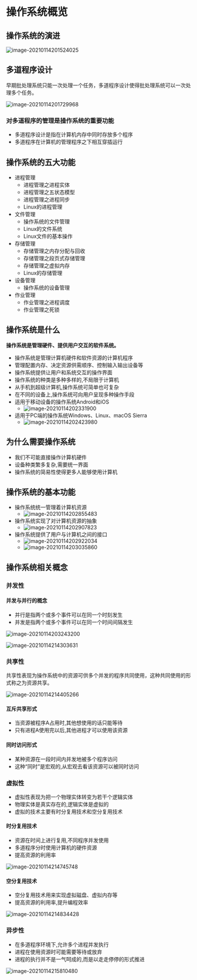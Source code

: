 # 操作系统概览

## 操作系统的演进

![image-20210114201524025](01操作系统概览.assets/image-20210114201524025.png)

## 多道程序设计

早期批处理系统只能一次处理一个任务，多道程序设计使得批处理系统可以一次处理多个任务。

![image-20210114201729968](01操作系统概览.assets/image-20210114201729968.png)

### 对多道程序的管理是操作系统的重要功能

* 多道程序设计是指在计算机内存中同时存放多个程序
* 多道程序在计算机的管理程序之下相互穿插运行

## 操作系统的五大功能

* 进程管理
  * 进程管理之进程实体
  * 进程管理之五状态模型
  * 进程管理之进程同步
  * Linux的进程管理
* 文件管理
  * 操作系统的文件管理
  * Linux的文件系统
  * Linux文件的基本操作
* 存储管理
  * 存储管理之内存分配与回收
  * 存储管理之段页式存储管理
  * 存储管理之虚拟内存
  * Linux的存储管理
* 设备管理
  * 操作系统的设备管理
* 作业管理
  * 作业管理之进程调度
  * 作业管理之死锁

## 操作系统是什么

**操作系统是管理硬件、提供用户交互的软件系统。**

* 操作系统是管理计算机硬件和软件资源的计算机程序
* 管理配置内存、决定资源供需顺序、控制输入输出设备等
* 操作系统提供让用户和系统交互的操作界面
* 操作系统的种类是多种多样的,不局限于计算机
* 从手机到超级计算机,操作系统可简单也可复杂
* 在不同的设备上,操作系统可向用户呈现多种操作手段
* 适用于移动设备的操作系统Android和iOS
  * ![image-20210114202331900](01操作系统概览.assets/image-20210114202331900.png)
* 适用于PC端的操作系统Windows、Linux、macOS Sierra
  * ![image-20210114202423980](01操作系统概览.assets/image-20210114202423980.png)

## 为什么需要操作系统

* 我们不可能直接操作计算机硬件
* 设备种类繁多复杂,需要统一界面
* 操作系统的简易性使得更多人能够使用计算机

## 操作系统的基本功能

* 操作系统统一管理着计算机资源
  * ![image-20210114202855483](01操作系统概览.assets/image-20210114202855483.png)
* 操作系统实现了对计算机资源的抽象
  * ![image-20210114202907823](01操作系统概览.assets/image-20210114202907823.png)
* 操作系统提供了用户与计算机之间的接口
  * ![image-20210114202922034](01操作系统概览.assets/image-20210114202922034.png)
  * ![image-20210114203035860](01操作系统概览.assets/image-20210114203035860.png)

## 操作系统相关概念

### 并发性

#### 并发与并行的概念

* 并行是指两个或多个事件可以在同一个时刻发生
* 并发是指两个或多个事件可以在同一个时间间隔发生

![image-20210114203243200](01操作系统概览.assets/image-20210114203243200.png)

![image-20210114214303631](01操作系统概览.assets/image-20210114214303631.png)

### 共享性

共享性表现为操作系统中的资源可供多个并发的程序共同使用，这种共同使用的形式称之为资源共享。

![image-20210114214405266](01操作系统概览.assets/image-20210114214405266.png)

#### 互斥共享形式

* 当资源被程序A占用时,其他想使用的话只能等待
* 只有进程A使用完以后,其他进程才可以使用该资源

#### 同时访问形式

* 某种资源在一段时间内并发地被多个程序访问
* 这种“同时”是宏观的,从宏观去看该资源可以被同时访问

### 虚拟性

* 虚拟性表现为把一个物理实体转变为若干个逻辑实体
* 物理实体是真实存在的,逻辑实体是虚拟的
* 虚拟的技术主要有时分复用技术和空分复用技术

#### 时分复用技术

* 资源在时间上进行复用,不同程序并发使用
* 多道程序分时使用计算机的硬件资源
* 提高资源的利用率

![image-20210114214745748](01操作系统概览.assets/image-20210114214745748.png)

#### 空分复用技术

* 空分复用技术用来实现虚拟磁盘、虚拟内存等
* 提高资源的利用率,提升编程效率

![image-20210114214834428](01操作系统概览.assets/image-20210114214834428.png)

### 异步性

* 在多道程序环境下,允许多个进程并发执行
* 进程在使用资源时可能需要等待或放弃
* 进程的执行并不是一气呵成的,而是以走走停停的形式推进

![image-20210114215810480](01操作系统概览.assets/image-20210114215810480.png)

